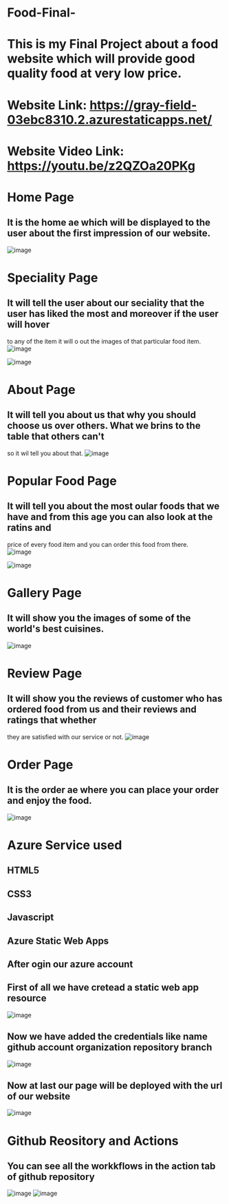 # Food-Final-
# This is my Final Project about a food website which will provide good quality food at very low price.     
# Website Link: https://gray-field-03ebc8310.2.azurestaticapps.net/   
# Website Video Link: https://youtu.be/z2QZOa20PKg 


# Home Page

## It is the home ae which will be displayed to the user about the first impression of our website.
![image](https://user-images.githubusercontent.com/118900668/208397769-98324962-0c6d-481e-b7ab-ba076cbcb6de.png)


# Speciality Page

## It will tell the user about our seciality that the user has liked the most and moreover if the user will hover
to any of the item it will o out the images of that particular food item.
![image](https://user-images.githubusercontent.com/118900668/208397821-e7e9cbef-4879-427f-900f-43de83a62f75.png)
  
![image](https://user-images.githubusercontent.com/118900668/208397944-6cbf5ba7-53b8-47fc-8bb4-1c1af0f4062f.png)


# About Page

## It will tell you about us that why you should choose us over others. What we brins to the table that others can't
so it wil tell you about that.
![image](https://user-images.githubusercontent.com/118900668/208398028-e107fb3a-6995-4a52-8da9-0e2b6379c06e.png)


# Popular Food Page

## It will tell you about the most oular foods that we have and from this age you can also look at the ratins and 
price of every food item and you can order this food from there.  
![image](https://user-images.githubusercontent.com/118900668/208398156-db6be2bf-1798-4fa3-8ac7-5c81d064b671.png)

![image](https://user-images.githubusercontent.com/118900668/208398189-da6af336-8cd1-449b-85b7-7d1a65ab011b.png)


# Gallery Page

## It will show you the images of some of the world's best cuisines. 
![image](https://user-images.githubusercontent.com/118900668/208398300-8390e2b8-3fe4-4b24-a8ad-cc7cccb837a3.png)


# Review Page

## It will show you the reviews of customer who has ordered food from us and their reviews and ratings that whether 
they are satisfied with our service or not.
![image](https://user-images.githubusercontent.com/118900668/208398422-7a7394b3-e482-483c-82f7-e7c486b7f4df.png)


# Order Page

## It is the order ae where you can place your order and enjoy the food. 
![image](https://user-images.githubusercontent.com/118900668/208398505-5121d31c-08be-4720-9cd1-bdd65909bfb4.png)



# Azure Service used

## HTML5
## CSS3
## Javascript
## Azure Static Web Apps

## After ogin our azure account
## First of all we have cretead a static web app resource 
![image](https://user-images.githubusercontent.com/118900668/209672527-e59ea1e7-3e22-40e1-9d69-944066a23c85.png)


## Now we have added the credentials like name github account organization repository branch
![image](https://user-images.githubusercontent.com/118900668/209672670-2bba88a0-d516-417f-afed-2b111b96b386.png)


## Now at last our page will be deployed with the url of our website  
![image](https://user-images.githubusercontent.com/118900668/209673284-68b6a0dd-4f57-4119-ae84-7fe0e623cc3b.png)

# Github Reository and Actions

## You can see all the workkflows in the action tab of github repository
![image](https://user-images.githubusercontent.com/118900668/209674386-96bac0b9-8cac-4dd1-a50c-d7d5b6d3cb94.png)
![image](https://user-images.githubusercontent.com/118900668/210051667-e32bf87c-3e4d-49f3-b244-67951dea6cf0.png)
